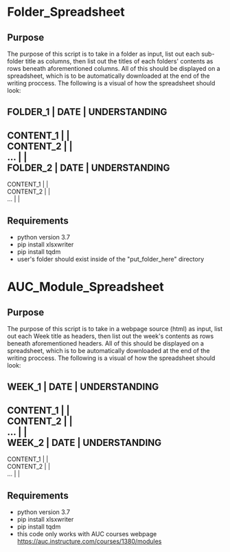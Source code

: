 # Folder_Spreadsheet
## Purpose

The purpose of this script is to take in a folder as input, list out each sub-folder title as columns, then list out the 
titles of each folders' contents as rows beneath aforementioned columns. All of this should be displayed on a spreadsheet,
which is to be automatically downloaded at the end of the writing proccess.
The following is a visual of how the spreadsheet should look:

   FOLDER_1   | DATE | UNDERSTANDING   
 ---------------------------------
  CONTENT_1 |      |             
  CONTENT_2 |      |            
     ...    |      |             
   FOLDER_2   | DATE | UNDERSTANDING 
 ---------------------------------
  CONTENT_1 |      |             
  CONTENT_2 |      |            
     ...    |      |             
 
## Requirements
* python version 3.7
* pip install xlsxwriter
* pip install tqdm
* user's folder should exist inside of the "put_folder_here" directory

# AUC_Module_Spreadsheet
## Purpose

The purpose of this script is to take in a webpage source (html) as input, list out each Week title as headers, then list out the 
week's contents as rows beneath aforementioned headers. All of this should be displayed on a spreadsheet,
which is to be automatically downloaded at the end of the writing proccess.
The following is a visual of how the spreadsheet should look:

   WEEK_1   | DATE | UNDERSTANDING   
 ---------------------------------
  CONTENT_1 |      |             
  CONTENT_2 |      |            
     ...    |      |             
   WEEK_2   | DATE | UNDERSTANDING 
 ---------------------------------
  CONTENT_1 |      |             
  CONTENT_2 |      |            
     ...    |      |             

## Requirements
* python version 3.7
* pip install xlsxwriter
* pip install tqdm
* this code only works with AUC courses webpage https://auc.instructure.com/courses/1380/modules